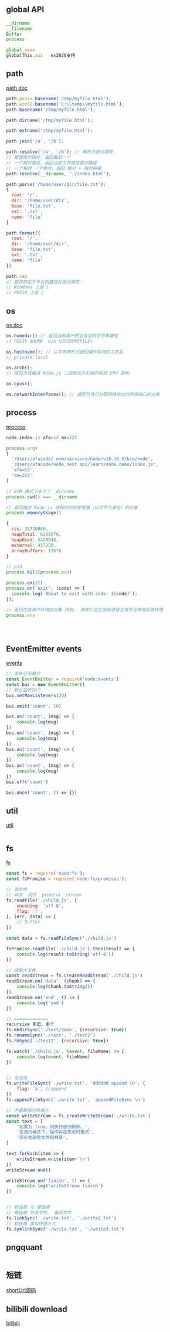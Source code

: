 ## global API

```js
__dirname
__filename
Buffer
process

global.xxxx
globalThis.xxx   es2020支持
```



## path

[path doc](https://nodejs.cn/api/path.html)

```js
path.posix.basename('/tmp/myfile.html');
path.win32.basename('C:\\temp\\myfile.html');
path.basename('/tmp/myfile.html');

path.dirname('/tmp/myfile.html');

path.extname('/tmp/myfile.html');

path.join('/a', '/b');

path.resolve('/a', '/b'); // 解析为绝对路径 
// 都是绝对路径，返回最后一个
// 一个相对路径，返回当前工作路径据对路径
// 一个相对 一个绝对。返回 绝对 + 相对拼接
path.resolve(__dirname, './index.html');

path.parse('/home/user/dir/file.txt');
{ 
  root: '/',
  dir: '/home/user/dir',
  base: 'file.txt',
  ext: '.txt',
  name: 'file' 
} 

path.format({ 
  root: '/',
  dir: '/home/user/dir',
  base: 'file.txt',
  ext: '.txt',
  name: 'file' 
})

path.sep
// 提供特定于平台的路径片段分隔符：
// Windows 上是 \
// POSIX 上是 /

```

## os

[os doc](https://nodejs.cn/api/os.html)

```js
os.homedir();// 返回当前用户的主目录的字符串路径
// POSIX $HOME  win %USERPROFILE%

os.hostname(); // 以字符串形式返回操作系统的主机名
// private.local

os.arch();
// 返回为其编译 Node.js 二进制文件的操作系统 CPU 架构

os.cpus();

os.networkInterfaces(); // 返回包含已分配网络地址的网络接口的对象

```

## process

[process](https://nodejs.cn/api/process.html)

```js
node index.js afa=12 aa=222

process.argv
[
  '/Users/afacode/.nvm/versions/node/v18.18.0/bin/node',
  '/Users/afacode/node_nest_api/learn/node.demo/index.js',
  'afa=12',
  'aa=222'
]

// ESM 模式下永不了__dirname
process.cwd() === __dirname

// 返回描述 Node.js 进程的内存使用量（以字节为单位）的对象
process.memoryUsage()

{
  rss: 33710080,
  heapTotal: 6168576,
  heapUsed: 5428848,
  external: 427258,
  arrayBuffers: 17678
}

// pid 
process.kill(process.pid)

process.exit()
process.on('exit', (code) => {
  console.log(`About to exit with code: ${code}`);
});

// 返回包含用户环境的对象 所有， 修改只会在当前进程生效不会修改系统环境
process.env





```

## EventEmitter events

[events](https://nodejs.cn/api/events.html)

```js
// 发布订阅模式
const EventEmitter = require('node:events')
const bus = new EventEmitter()
// 默认监听10个
bus.setMaxListeners(20)

bus.emit('count', 10)

bus.on('count', (msg) => {
    console.log(msg)
})
bus.on('count', (msg) => {
    console.log(msg)
})
bus.on('count', (msg) => {
    console.log(msg)
})
bus.on('count', (msg) => {
    console.log(msg)
})
bus.off('count')

bus.once('count', () => {})
```

## util

[util](https://nodejs.cn/api/util.html)

```js

```

## fs

[fs](https://nodejs.cn/api/fs.html)

```js
const fs = require('node:fs');
const fsPromise = require('node:fs/promises');

// 读文件
// 异步  同步  promise  stream
fs.readFile('./child.js', {
    encoding: 'utf-8',
    flag: 'r',
}, (err, data) => {
    // Buffer
})

const data = fs.readFileSync('./child.js')

fsPromise.readFile('./child.js').then(result => {
    console.log(result.toString('utf-8'))
})

// 读取大文件
const readStream = fs.createReadStream('./child.js')
readStream.on('data', (chunk) => {
    console.log(chunk.toString())
})
readStream.on('end', () => {
    console.log('end')
})

// =============
recursive 多层，多个
fs.mkdirSync('./test/demo', {recursive: true})
fs.renameSync('./test', './test2')
fs.rmSync('./test2', {recursive: true})

fs.watch('./child.js', (event, fileName) => {
    console.log(event, fileName)
})


// 写文件
fs.writeFileSync('./write.txt', 'dddddd append \n', {
    flag: 'a', //append
})
fs.appendFileSync('./write.txt', 'appendFileSync \n')

// 大量数据分批插入
const writeStream = fs.createWriteStream('./write.txt')
const text = [
    '如果为 true，则执行递归删除。',
    '在递归模式下，操作将在失败时重试',
    '异步地删除文件和目录',
] 

text.forEach(item => {
    writeStream.write(item+'\n')
})
writeStream.end()

writeStream.on('finish', () => {
    console.log('writeStream finish')
})


// 软连接 与 硬连接
// 硬连接 共享文件， 备份文件
fs.linkSync('./write.txt', './write2.txt')
// 软连接 类似快捷方式
fs.symlinkSync('./write.txt', './write3.txt')


```



## pngquant

```js

```

## 短链
[shortUrl源码](https://github.com/afacode/node_nest_api/blob/master/src/modules/general/shortUrl/shortUrl.controller.ts)




## bilibili download
[bilibili](https://github.com/Youky1/bilibili-save-nodejs.git)